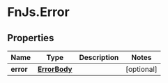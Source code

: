 # FnJs.Error

## Properties
Name | Type | Description | Notes
------------ | ------------- | ------------- | -------------
**error** | [**ErrorBody**](ErrorBody.md) |  | [optional] 


